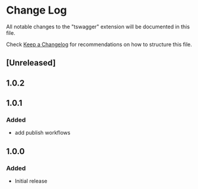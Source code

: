# Change Log

All notable changes to the "tswagger" extension will be documented in this file.

Check [Keep a Changelog](http://keepachangelog.com/) for recommendations on how to structure this file.

## [Unreleased]

## 1.0.2

## 1.0.1

### Added

- add publish workflows

## 1.0.0

### Added

- Initial release